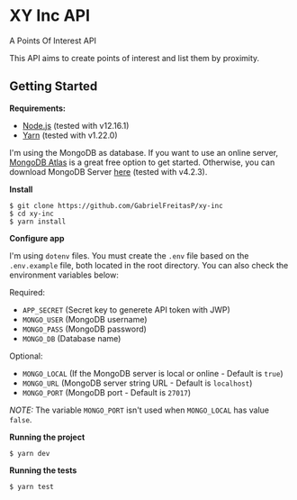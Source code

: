 # XY Inc API

A Points Of Interest API

This API aims to create points of interest and list them by proximity.

## Getting Started

**Requirements:**

  - [Node.js](https://nodejs.org/) (tested with v12.16.1)
  - [Yarn](https://classic.yarnpkg.com/en/docs/install#windows-stable) (tested with v1.22.0)    

I'm using the MongoDB as database. If you want to use an online server, [MongoDB Atlas](https://www.mongodb.com/cloud/atlas) 
is a great free option to get started. 
Otherwise, you can download MongoDB Server [here](https://www.mongodb.com/download-center/community) (tested with v4.2.3).

**Install**

    $ git clone https://github.com/GabrielFreitasP/xy-inc
    $ cd xy-inc
    $ yarn install

**Configure app**

I'm using `dotenv` files. You must create the `.env` file based on the `.env.example` 
file, both located in the root directory. You can also check the environment variables 
below:

Required:

  - `APP_SECRET` (Secret key to generete API token with JWP)
  - `MONGO_USER` (MongoDB username)
  - `MONGO_PASS` (MongoDB password)
  - `MONGO_DB` (Database name)

Optional:

  - `MONGO_LOCAL` (If the MongoDB server is local or online - Default is `true`)
  - `MONGO_URL` (MongoDB server string URL - Default is `localhost`)
  - `MONGO_PORT` (MongoDB port - Default is `27017`)

_NOTE:_ The variable `MONGO_PORT` isn't used when `MONGO_LOCAL` has value `false`.

**Running the project**

    $ yarn dev

**Running the tests**

    $ yarn test
